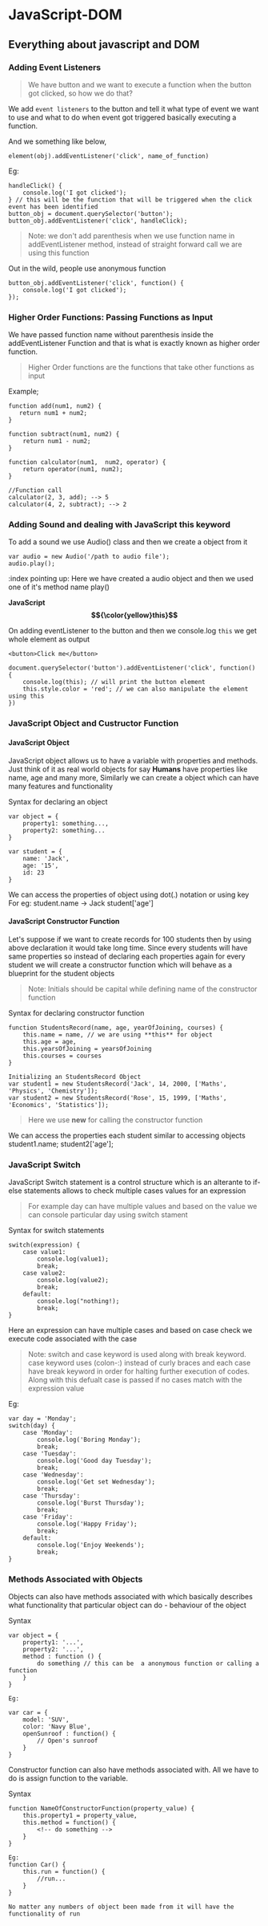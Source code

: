 # JavaScript-DOM

## Everything about javascript and DOM

### Adding Event Listeners

> We have button and we want to execute a function when the button got clicked, so how we do that?

We add `event listeners` to the button and tell it what type of event we want to use and what to do when event got triggered basically executing a function.

And we something like below,

`element(obj).addEventListener('click', name_of_function)`

Eg:

```
handleClick() {
    console.log('I got clicked');
} // this will be the function that will be triggered when the click event has been identified
button_obj = document.querySelector('button');
button_obj.addEventListener('click', handleClick);
```

> Note: we don't add parenthesis when we use function name in addEventListener method, instead of straight forward call we are using this function

Out in the wild, people use anonymous function

```
button_obj.addEventListener('click', function() {
    console.log('I got clicked');
});
```

### Higher Order Functions: Passing Functions as Input

We have passed function name without parenthesis inside the addEventListener Function and that is what is exactly known as higher order function.

> Higher Order functions are the functions that take other functions as input

Example;

```
function add(num1, num2) {
   return num1 + num2;
}

function subtract(num1, num2) {
    return num1 - num2;
}

function calculator(num1,  num2, operator) {
    return operator(num1, num2);
}

//Function call
calculator(2, 3, add); --> 5
calculator(4, 2, subtract); --> 2
```

### Adding Sound and dealing with JavaScript this keyword

To add a sound we use Audio() class and then we create a object from it

```
var audio = new Audio('/path to audio file');
audio.play();
```

:index pointing up: Here we have created a audio object and then we used one of it's method name play()

**JavaScript $${\color{yellow}this}$$**

On adding eventListener to the button and then we console.log `this` we get whole element as output

```
<button>Click me</button>

document.querySelector('button').addEventListener('click', function() {
    console.log(this); // will print the button element
    this.style.color = 'red'; // we can also manipulate the element using this
})
```

### JavaScript Object and Custructor Function

#### JavaScript Object

JavaScript object allows us to have a variable with properties and methods. Just think of it as real world objects
for say **Humans** have properties like name, age and many more, Similarly we can create a object which can have many features and functionality

Syntax for declaring an object

```
var object = {
    property1: something...,
    property2: something...
}

var student = {
    name: 'Jack',
    age: '15',
    id: 23
}
```

We can access the properties of object using dot(.) notation or using key
For eg:
student.name -> Jack
student['age']

#### JavaScript Constructor Function

Let's suppose if we want to create records for 100 students then by using above declaration it would take long time. Since every students will have same properties so instead of declaring each properties again for every student we will create a constructor function which will behave as a blueprint for the student objects

> Note: Initials should be capital while defining name of the constructor function

Syntax for declaring constructor function

```
function StudentsRecord(name, age, yearOfJoining, courses) {
    this.name = name, // we are using **this** for object
    this.age = age,
    this.yearsOfJoining = yearsOfJoining
    this.courses = courses
}

Initializing an StudentsRecord Object
var student1 = new StudentsRecord('Jack', 14, 2000, ['Maths', 'Physics', 'Chemistry']);
var student2 = new StudentsRecord('Rose', 15, 1999, ['Maths', 'Economics', 'Statistics']);
```

> Here we use **new** for calling the constructor function

We can access the properties each student similar to accessing objects
student1.name;
student2['age'];

### JavaScript Switch

JavaScript Switch statement is a control structure which is an alterante to if-else statements allows to check multiple cases values for an expression

> For example day can have multiple values and based on the value we can console particular day using switch stament

Syntax for switch statements

```
switch(expression) {
    case value1:
        console.log(value1);
        break;
    case value2:
        console.log(value2);
        break;
    default:
        console.log("nothing!);
        break;
}
```

Here an expression can have multiple cases and based on case check we execute code associated with the case

> Note: switch and case keyword is used along with break keyword. case keyword uses (colon-:) instead of curly braces and each case have break keyword in order for halting further execution of codes. Along with this defualt case is passed if no cases match with the expression value

Eg:

```
var day = 'Monday';
switch(day) {
    case 'Monday':
        console.log('Boring Monday');
        break;
    case 'Tuesday':
        console.log('Good day Tuesday');
        break;
    case 'Wednesday':
        console.log('Get set Wednesday');
        break;
    case 'Thursday':
        console.log('Burst Thursday');
        break;
    case 'Friday':
        console.log('Happy Friday');
        break;
    default:
        console.log('Enjoy Weekends');
        break;
}
```

### Methods Associated with Objects

Objects can also have methods associated with which basically describes what functionality that particular object can do - behaviour of the object

Syntax

```
var object = {
    property1: '...',
    property2: '...',
    method : function () {
        do something // this can be  a anonymous function or calling a function
    }
}

Eg:

var car = {
    model: 'SUV',
    color: 'Navy Blue',
    openSunroof : function() {
        // Open's sunroof
    }
}
```

Constructor function can also have methods associated with. All we have to do is assign function to the variable.

Syntax

```
function NameOfConstructorFunction(property_value) {
    this.property1 = property_value,
    this.method = function() {
        <!-- do something -->
    }
}

Eg:
function Car() {
    this.run = function() {
        //run...
    }
}

No matter any numbers of object been made from it will have the functionality of run
```
